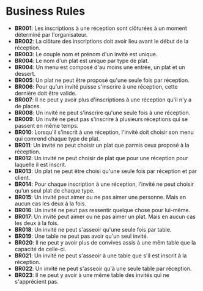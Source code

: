 # Business Rules

* **BR001**: Les inscriptions à une réception sont clôturées à un moment déterminé par l'organisateur.
* **BR002**: La clôture des inscriptions doit avoir lieu avant le début de la réception.
* **BR003**: Le couple nom et prénom d'un invité est unique.
* **BR004**: Le nom d'un plat est unique par type de plat.
* **BR004**: Un menu est composé d'au moins une entrée, un plat et un dessert.
* **BR005**: Un plat ne peut être proposé qu'une seule fois par réception.
* **BR006**: Pour qu'un invité puisse s'inscrire à une réception, cette dernière doit être valide.
* **BR007**: Il ne peut y avoir plus d'inscriptions à une réception qu'il n'y a de places.
* **BR008**: Un invité ne peut s'inscrire qu'une seule fois à une réception.
* **BR009**: Un invité ne peut pas s'inscrire à plusieurs réceptions qui se passent en même temps.
* **BR010**: Lorsqu'il s'inscrit à une réception, l'invité doit choisir son menu qui comrend chaque type de plat.
* **BR011**: Un invité ne peut choisir un plat que parmis ceux proposé à la réception.
* **BR012**: Un invité ne peut choisir de plat que pour une réception pour laquelle il est inscrit.
* **BR013**: Un plat ne peut être choisi qu'une seule fois par réception et par client.
* **BR014**: Pour chaque inscription à une réception, l'invité ne peut choisir qu'un seul plat de chaque type.
* **BR015**: Un invité peut aimer ou ne pas aimer une personne. Mais en aucun cas les deux à la fois.
* **BR016**: Un invité ne peut pas ressentir quelque chose pour lui-même.
* **BR017**: Un invité peut aimer ou ne pas aimer un plat. Mais en aucun cas les deux à la fois.
* **BR018**: Un invité ne peut s'asseoir qu'une seule fois par table.
* **BR019**: Une table ne peut pas avoir qu'un seul invité.
* **BR020**: Il ne peut y avoir plus de convives assis à une mêm table que la capacité de celle-ci.
* **BR021**: Un invité ne peut s'asseoir à une table que s'il est inscrit à la réception.
* **BR022**: Un invité ne peut s'asseoir qu'à une seule table par réception.
* **BR023**: Il ne peut y avoir à une même table des invités qui ne s'apprécient pas.
